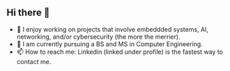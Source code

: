## Hi there 👋

- 🦆 I enjoy working on projects that involve embeddded systems, AI, networking, and/or cybersecurity (the more the merrier).
- 🏫 I am currently pursuing a BS and MS in Computer Engineering.
- 📫 How to reach me: Linkedin (linked under profile) is the fastest way to contact me.
<!--
**mattbriggs04/mattbriggs04** is a ✨ _special_ ✨ repository because its `README.md` (this file) appears on your GitHub profile.

Here are some ideas to get you started:

- 🔭 I’m currently working on ...
- 🌱 I’m currently learning ...
- 👯 I’m looking to collaborate on ...
- 🤔 I’m looking for help with ...
- 💬 Ask me about ...
- 📫 How to reach me: ...
- 😄 Pronouns: ...
- ⚡ Fun fact: ...
-->
